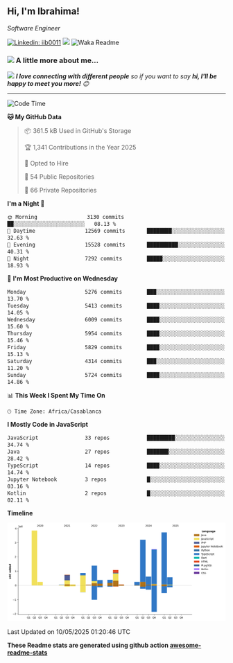 <h2>Hi, I'm Ibrahima! </h2>
<p><em>Software Engineer 
</em></p>


[![Linkedin: iib0011](https://img.shields.io/badge/-iib0011-blue?style=flat-square&logo=Linkedin&logoColor=white&link=https://www.linkedin.com/in/iib0011/)](https://www.linkedin.com/in/iib0011/)
![](https://visitor-badge.glitch.me/badge?page_id=iib0011)
![Waka Readme](https://github.com/iib0011/iib0011/workflows/Waka%20Readme/badge.svg)


### <img src="https://media.giphy.com/media/VgCDAzcKvsR6OM0uWg/giphy.gif" width="50"> A little more about me...  


<img src="https://media.giphy.com/media/LnQjpWaON8nhr21vNW/giphy.gif" width="60"> <em><b>I love connecting with different people</b> so if you want to say <b>hi, I'll be happy to meet you more!</b> 😊</em>

---
<!--START_SECTION:waka-->
![Code Time](http://img.shields.io/badge/Code%20Time-4%2C813%20hrs%201%20min-blue)

**🐱 My GitHub Data** 

> 📦 361.5 kB Used in GitHub's Storage 
 > 
> 🏆 1,341 Contributions in the Year 2025
 > 
> 💼 Opted to Hire
 > 
> 📜 54 Public Repositories 
 > 
> 🔑 66 Private Repositories 
 > 
**I'm a Night 🦉** 

```text
🌞 Morning                3130 commits        ██░░░░░░░░░░░░░░░░░░░░░░░   08.13 % 
🌆 Daytime                12569 commits       ████████░░░░░░░░░░░░░░░░░   32.63 % 
🌃 Evening                15528 commits       ██████████░░░░░░░░░░░░░░░   40.31 % 
🌙 Night                  7292 commits        █████░░░░░░░░░░░░░░░░░░░░   18.93 % 
```
📅 **I'm Most Productive on Wednesday** 

```text
Monday                   5276 commits        ███░░░░░░░░░░░░░░░░░░░░░░   13.70 % 
Tuesday                  5413 commits        ████░░░░░░░░░░░░░░░░░░░░░   14.05 % 
Wednesday                6009 commits        ████░░░░░░░░░░░░░░░░░░░░░   15.60 % 
Thursday                 5954 commits        ████░░░░░░░░░░░░░░░░░░░░░   15.46 % 
Friday                   5829 commits        ████░░░░░░░░░░░░░░░░░░░░░   15.13 % 
Saturday                 4314 commits        ███░░░░░░░░░░░░░░░░░░░░░░   11.20 % 
Sunday                   5724 commits        ████░░░░░░░░░░░░░░░░░░░░░   14.86 % 
```


📊 **This Week I Spent My Time On** 

```text
🕑︎ Time Zone: Africa/Casablanca
```

**I Mostly Code in JavaScript** 

```text
JavaScript               33 repos            █████████░░░░░░░░░░░░░░░░   34.74 % 
Java                     27 repos            ███████░░░░░░░░░░░░░░░░░░   28.42 % 
TypeScript               14 repos            ████░░░░░░░░░░░░░░░░░░░░░   14.74 % 
Jupyter Notebook         3 repos             █░░░░░░░░░░░░░░░░░░░░░░░░   03.16 % 
Kotlin                   2 repos             █░░░░░░░░░░░░░░░░░░░░░░░░   02.11 % 
```



**Timeline**

![Lines of Code chart](https://raw.githubusercontent.com/iib0011/iib0011/master/assets/bar_graph.png)


 Last Updated on 10/05/2025 01:20:46 UTC
<!--END_SECTION:waka-->

**These Readme stats are generated using github action [awesome-readme-stats](https://github.com/iib0011/waka-readme-stats)**
